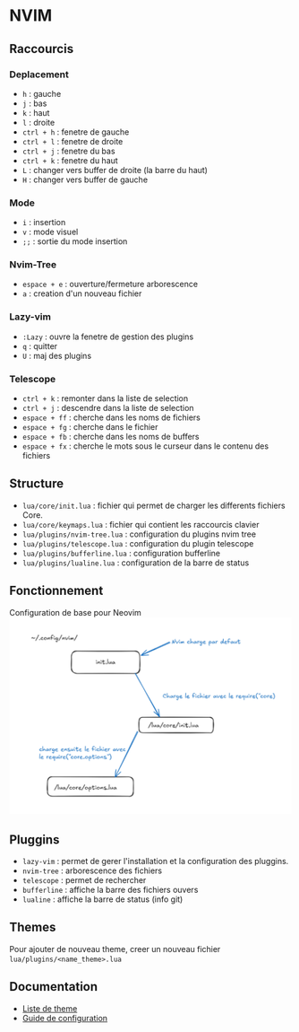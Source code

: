 # NVIM

## Raccourcis

### Deplacement 
- `h` : gauche
- `j` : bas
- `k` : haut
- `l` : droite
- `ctrl + h` : fenetre de gauche
- `ctrl + l` : fenetre de droite
- `ctrl + j` : fenetre du bas
- `ctrl + k` : fenetre du haut
- `L` : changer vers buffer de droite (la barre du haut)
- `H` : changer vers buffer de gauche 

### Mode 
- `i` : insertion 
- `v` : mode visuel 
- `;;` : sortie du mode insertion

### Nvim-Tree
- `espace + e` : ouverture/fermeture arborescence
- `a` : creation d'un nouveau fichier

### Lazy-vim
- `:Lazy` : ouvre la fenetre de gestion des plugins
- `q` : quitter 
- `U` : maj des plugins 

### Telescope
- `ctrl + k` : remonter dans la liste de selection
- `ctrl + j` : descendre dans la liste de selection
- `espace + ff` : cherche dans les noms de fichiers
- `espace + fg` : cherche dans le fichier
- `espace + fb` : cherche dans les noms de buffers
- `espace + fx` : cherche le mots sous le curseur dans le contenu des fichiers

## Structure

- `lua/core/init.lua` : fichier qui permet de charger les differents fichiers Core.
- `lua/core/keymaps.lua` : fichier qui contient les raccourcis clavier
- `lua/plugins/nvim-tree.lua` : configuration du plugins nvim tree
- `lua/plugins/telescope.lua` : configuration du plugin telescope
- `lua/plugins/bufferline.lua` : configuration bufferline
- `lua/plugins/lualine.lua` : configuration de la barre de status

## Fonctionnement

Configuration de base pour Neovim
![Schema de chargement des options](./doc/schemaChargement.png)


## Pluggins

- `lazy-vim` : permet de gerer l'installation et la configuration des pluggins.
- `nvim-tree` : arborescence des fichiers  
- `telescope` : permet de rechercher
- `bufferline` : affiche la barre des fichiers ouvers
- `lualine` : affiche la barre de status (info git)



## Themes 

Pour ajouter de nouveau theme, creer un nouveau fichier `lua/plugins/<name_theme>.lua`


## Documentation 
- [Liste de theme](https://dotfyle.com/neovim/colorscheme/trending)
- [Guide de configuration](https://vincent.jousse.org/blog/fr/tech/configurer-neovim-comme-ide-a-partir-de-zero-tutoriel-guide/)
